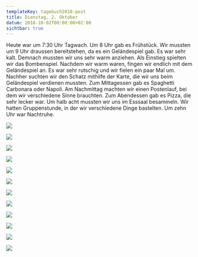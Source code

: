 ```yaml
---
templateKey: tagebuch2018-post
title: Dienstag, 2. Oktober
datum: 2018-10-02T00:00:00+02:00
sichtbar: true
---
```

Heute war um 7:30 Uhr Tagwach. Um 8 Uhr gab es Frühstück. Wir mussten um 9 Uhr draussen bereitstehen, da es ein Geländespiel gab. Es war sehr kalt. Demnach mussten wir uns sehr warm anziehen. Als Einstieg spielten wir das Bombenspiel. Nachdem wir warm waren, fingen wir endlich mit dem Geländespiel an. Es war sehr rutschig und wir fielen ein paar Mal um. Nachher suchten wir den Schatz mithilfe der Karte, die wir uns beim Geländespiel verdienen mussten. Zum Mittagessen gab es Spaghetti Carbonara oder Napoli. Am Nachmittag machten wir einen Postenlauf, bei dem wir verschiedene Sinne brauchten. Zum Abendessen gab es Pizza, die sehr lecker war. Um halb acht mussten wir uns im Esssaal besammeln. Wir hatten Gruppenstunde, in der wir verschiedene Dinge bastelten. Um zehn Uhr war Nachtruhe.

![](/img/img_3210.jpg)

![](/img/img_3332.jpg)

![](/img/img_3335.jpg)

![](/img/img_3366.jpg)

![](/img/img_3369.jpg)

![](/img/img_3409.jpg)

![](/img/img_3416.jpg)

![](/img/img_3477.jpg)

![](/img/img_3199.jpg)

![](/img/img_3243.jpg)

![](/img/img_3267.jpg)

![](/img/img_3311.jpg)


